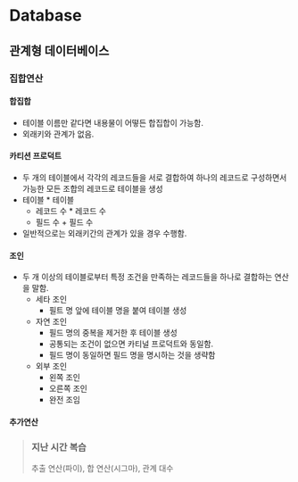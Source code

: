 # Database
## 관계형 데이터베이스
### 집합연산
#### 합집합
- 테이블 이름만 같다면 내용물이 어떻든 합집합이 가능함.
- 외래키와 관계가 없음.

#### 카티션 프로덕트
- 두 개의 테이블에서 각각의 레코드들을 서로 결합하여 하나의 레코드로 구성하면서 가능한 모든 조합의 레코드로 테이블을 생성
- 테이블 * 테이블
  - 레코드 수 * 레코드 수
  - 필드 수 + 필드 수 
- 일반적으로는 외래키간의 관계가 있을 경우 수행함.

#### 조인
- 두 개 이상의 테이블로부터 특정 조건을 만족하는 레코드들을 하나로 결합하는 연산을 말함.
  - 세타 조인
    - 필트 명 앞에 테이블 명을 붙여 테이블 생성
  - 자연 조인
    - 필드 명의 중복을 제거한 후 테이블 생성
    - 공통되는 조건이 없으면 카티널 프로덕트와 동일함.
    - 필드 명이 동일하면 필드 명을 명시하는 것을 생략함
  - 외부 조인
    - 왼쪽 조인
    - 오른쪽 조인
    - 완전 조임

#### 추가연산

> ### 지난 시간 복습
> 추출 연산(파이), 합 연산(시그마), 관계 대수


